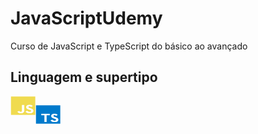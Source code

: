 # JavaScriptUdemy

Curso de JavaScript e TypeScript do básico ao avançado

## Linguagem e supertipo

<div
style="display: flex;"
>
<img
align="center"
alt="Celson-Js"
height="30"
width="40"
src="https://raw.githubusercontent.com/devicons/devicon/master/icons/javascript/javascript-plain.svg">

<img
align="center"
alt="Celson-Ts"
height="30"
width="40"
src="https://raw.githubusercontent.com/devicons/devicon/master/icons/typescript/typescript-plain.svg">

</div>
